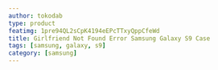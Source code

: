 ```yaml
---
author: tokodab
type: product
featimg: 1pre94QL2sCpK4194eEPcTTxyQppCfeWd
title: Girlfriend Not Found Error Samsung Galaxy S9 Case
tags: [samsung, galaxy, s9]
category: [samsung]
---
```

